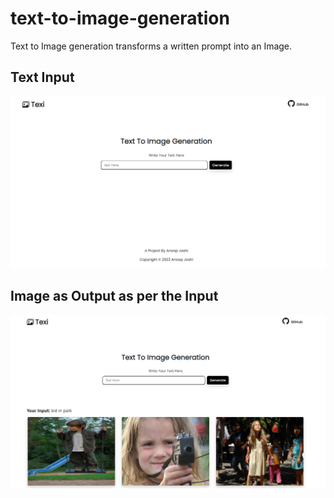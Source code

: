 # text-to-image-generation
 Text to Image generation transforms a written prompt into an Image.

## Text Input

![alt Data_Collect](https://github.com/anoopjoshi015/text-to-image-generation/blob/main/t1.png)

## Image as Output as per the Input

![alt Data_Collect](https://github.com/anoopjoshi015/text-to-image-generation/blob/main/t2.png)
